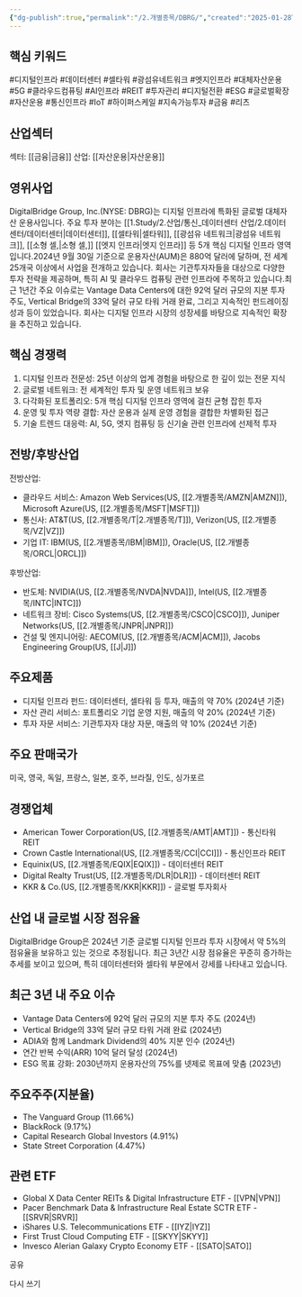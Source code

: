 ```yaml
---
{"dg-publish":true,"permalink":"/2.개별종목/DBRG/","created":"2025-01-28T10:06:05.189+09:00","updated":"2025-07-29T21:37:04.551+09:00"}
---
```


## 핵심 키워드

#디지털인프라 #데이터센터 #셀타워 #광섬유네트워크 #엣지인프라 #대체자산운용 #5G #클라우드컴퓨팅 #AI인프라 #REIT #투자관리 #디지털전환 #ESG #글로벌확장 #자산운용 #통신인프라 #IoT #하이퍼스케일 #지속가능투자 #금융 #리츠 

## 산업섹터

섹터: [[금융\|금융]]
산업: [[자산운용\|자산운용]]

## 영위사업

DigitalBridge Group, Inc.(NYSE: DBRG)는 디지털 인프라에 특화된 글로벌 대체자산 운용사입니다. 주요 투자 분야는 [[1.Study/2.산업/통신_데이터센터 산업/2.데이터센터/데이터센터\|데이터센터]], [[셀타워\|셀타워]], [[광섬유 네트워크\|광섬유 네트워크]], [[소형 셀,\|소형 셀,]] [[엣지 인프라\|엣지 인프라]] 등 5개 핵심 디지털 인프라 영역입니다.2024년 9월 30일 기준으로 운용자산(AUM)은 880억 달러에 달하며, 전 세계 25개국 이상에서 사업을 전개하고 있습니다. 회사는 기관투자자들을 대상으로 다양한 투자 전략을 제공하며, 특히 AI 및 클라우드 컴퓨팅 관련 인프라에 주목하고 있습니다.최근 1년간 주요 이슈로는 Vantage Data Centers에 대한 92억 달러 규모의 지분 투자 주도, Vertical Bridge의 33억 달러 규모 타워 거래 완료, 그리고 지속적인 펀드레이징 성과 등이 있었습니다. 회사는 디지털 인프라 시장의 성장세를 바탕으로 지속적인 확장을 추진하고 있습니다.

## 핵심 경쟁력

1. 디지털 인프라 전문성: 25년 이상의 업계 경험을 바탕으로 한 깊이 있는 전문 지식
2. 글로벌 네트워크: 전 세계적인 투자 및 운영 네트워크 보유
3. 다각화된 포트폴리오: 5개 핵심 디지털 인프라 영역에 걸친 균형 잡힌 투자
4. 운영 및 투자 역량 결합: 자산 운용과 실제 운영 경험을 결합한 차별화된 접근
5. 기술 트렌드 대응력: AI, 5G, 엣지 컴퓨팅 등 신기술 관련 인프라에 선제적 투자

## 전방/후방산업

전방산업:

- 클라우드 서비스: Amazon Web Services(US, [[2.개별종목/AMZN\|AMZN]]), Microsoft Azure(US, [[2.개별종목/MSFT\|MSFT]])
- 통신사: AT&T(US, [[2.개별종목/T\|2.개별종목/T]]), Verizon(US, [[2.개별종목/VZ\|VZ]])
- 기업 IT: IBM(US, [[2.개별종목/IBM\|IBM]]), Oracle(US, [[2.개별종목/ORCL\|ORCL]])

후방산업:

- 반도체: NVIDIA(US, [[2.개별종목/NVDA\|NVDA]]), Intel(US, [[2.개별종목/INTC\|INTC]])
- 네트워크 장비: Cisco Systems(US, [[2.개별종목/CSCO\|CSCO]]), Juniper Networks(US, [[2.개별종목/JNPR\|JNPR]])
- 건설 및 엔지니어링: AECOM(US, [[2.개별종목/ACM\|ACM]]), Jacobs Engineering Group(US, [[J\|J]])

## 주요제품

- 디지털 인프라 펀드: 데이터센터, 셀타워 등 투자, 매출의 약 70% (2024년 기준)
- 자산 관리 서비스: 포트폴리오 기업 운영 지원, 매출의 약 20% (2024년 기준)
- 투자 자문 서비스: 기관투자자 대상 자문, 매출의 약 10% (2024년 기준)

## 주요 판매국가

미국, 영국, 독일, 프랑스, 일본, 호주, 브라질, 인도, 싱가포르

## 경쟁업체

- American Tower Corporation(US, [[2.개별종목/AMT\|AMT]]) - 통신타워 REIT
- Crown Castle International(US, [[2.개별종목/CCI\|CCI]]) - 통신인프라 REIT
- Equinix(US, [[2.개별종목/EQIX\|EQIX]]) - 데이터센터 REIT
- Digital Realty Trust(US, [[2.개별종목/DLR\|DLR]]) - 데이터센터 REIT
- KKR & Co.(US, [[2.개별종목/KKR\|KKR]]) - 글로벌 투자회사

## 산업 내 글로벌 시장 점유율

DigitalBridge Group은 2024년 기준 글로벌 디지털 인프라 투자 시장에서 약 5%의 점유율을 보유하고 있는 것으로 추정됩니다. 최근 3년간 시장 점유율은 꾸준히 증가하는 추세를 보이고 있으며, 특히 데이터센터와 셀타워 부문에서 강세를 나타내고 있습니다.

## 최근 3년 내 주요 이슈

- Vantage Data Centers에 92억 달러 규모의 지분 투자 주도 (2024년)
- Vertical Bridge의 33억 달러 규모 타워 거래 완료 (2024년)
- ADIA와 함께 Landmark Dividend의 40% 지분 인수 (2024년)
- 연간 반복 수익(ARR) 10억 달러 달성 (2024년)
- ESG 목표 강화: 2030년까지 운용자산의 75%를 넷제로 목표에 맞춤 (2023년)

## 주요주주(지분율)

- The Vanguard Group (11.66%)
- BlackRock (9.17%)
- Capital Research Global Investors (4.91%)
- State Street Corporation (4.47%)

## 관련 ETF

- Global X Data Center REITs & Digital Infrastructure ETF - [[VPN\|VPN]]
- Pacer Benchmark Data & Infrastructure Real Estate SCTR ETF - [[SRVR\|SRVR]]
- iShares U.S. Telecommunications ETF - [[IYZ\|IYZ]]
- First Trust Cloud Computing ETF - [[SKYY\|SKYY]]
- Invesco Alerian Galaxy Crypto Economy ETF - [[SATO\|SATO]]

공유

다시 쓰기